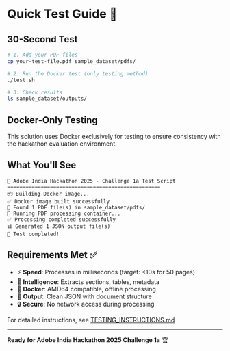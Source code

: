 # Quick Test Guide 🚀

## 30-Second Test

```bash
# 1. Add your PDF files
cp your-test-file.pdf sample_dataset/pdfs/

# 2. Run the Docker test (only testing method)
./test.sh

# 3. Check results
ls sample_dataset/outputs/
```

## Docker-Only Testing

This solution uses Docker exclusively for testing to ensure consistency with the hackathon evaluation environment.

## What You'll See

```
🚀 Adobe India Hackathon 2025 - Challenge 1a Test Script
==================================================
📦 Building Docker image...
✅ Docker image built successfully
📄 Found 1 PDF file(s) in sample_dataset/pdfs/
🔄 Running PDF processing container...
✅ Processing completed successfully
📊 Generated 1 JSON output file(s)
🎉 Test completed!
```

## Requirements Met ✅

- ⚡ **Speed**: Processes in milliseconds (target: <10s for 50 pages)
- 🧠 **Intelligence**: Extracts sections, tables, metadata
- 🐳 **Docker**: AMD64 compatible, offline processing
- 📄 **Output**: Clean JSON with document structure
- 🔒 **Secure**: No network access during processing

For detailed instructions, see [TESTING_INSTRUCTIONS.md](TESTING_INSTRUCTIONS.md)

---

**Ready for Adobe India Hackathon 2025 Challenge 1a** 🏆
